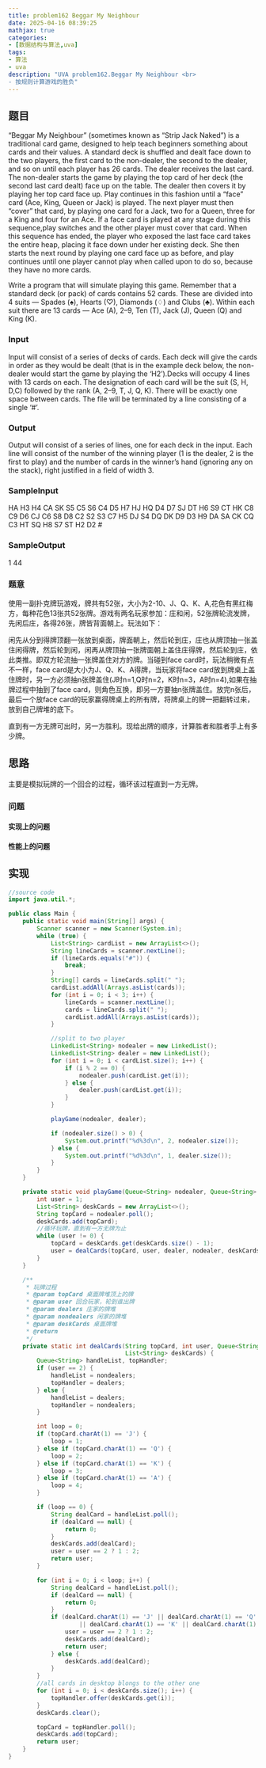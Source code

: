 ```yaml
---
title: problem162 Beggar My Neighbour
date: 2025-04-16 08:39:25
mathjax: true
categories:
- [数据结构与算法,uva]
tags:
- 算法
- uva
description: "UVA problem162.Beggar My Neighbour <br>
- 按规则计算游戏的胜负"
---
```


## 题目

“Beggar My Neighbour” (sometimes known as “Strip Jack Naked”) is a traditional card game, designed to help teach beginners something about cards and their values. A standard deck is shuffled and dealt face down to the two players, the first card to the non-dealer, the second to the dealer, and so on until each player has 26 cards. The dealer receives the last card. The non-dealer starts the game by playing the top card of her deck (the second last card dealt) face up on the table. The dealer then covers it by playing her top card face up. Play continues in this fashion until a “face” card (Ace, King, Queen or Jack) is played. The next player must then “cover” that card, by playing one card for a Jack, two for a Queen, three for a King and four for an Ace. If a face card is played at any stage during this sequence,play switches and the other player must cover that card. When this sequence has ended, the player who exposed the last face card takes the entire heap, placing it face down under her existing deck. She then starts the next round by playing one card face up as before, and play continues until one player cannot play when called upon to do so, because they have no more cards.

Write a program that will simulate playing this game. Remember that a standard deck (or pack) of cards contains 52 cards. These are divided into 4 suits — Spades (♠), Hearts (♡), Diamonds (♢) and Clubs (♣). Within each suit there are 13 cards — Ace (A), 2–9, Ten (T), Jack (J), Queen (Q) and
King (K).

### Input

Input will consist of a series of decks of cards. Each deck will give the cards in order as they would be dealt (that is in the example deck below, the non-dealer would start the game by playing the ‘H2’).Decks will occupy 4 lines with 13 cards on each. The designation of each card will be the suit (S, H, D,C) followed by the rank (A, 2–9, T, J, Q, K). There will be exactly one space between cards. The file will be terminated by a line consisting of a single ‘#’.

### Output

Output will consist of a series of lines, one for each deck in the input. Each line will consist of the number of the winning player (1 is the dealer, 2 is the first to play) and the number of cards in the winner’s hand (ignoring any on the stack), right justified in a field of width 3.

### SampleInput

HA H3 H4 CA SK S5 C5 S6 C4 D5 H7 HJ HQ
D4 D7 SJ DT H6 S9 CT HK C8 C9 D6 CJ C6
S8 D8 C2 S2 S3 C7 H5 DJ S4 DQ DK D9 D3
H9 DA SA CK CQ C3 HT SQ H8 S7 ST H2 D2
\#

### SampleOutput

1 44

### 题意

使用一副扑克牌玩游戏，牌共有52张，大小为2-10、J、Q、K、A,花色有黑红梅方，每种花色13张共52张牌。游戏有两名玩家参加：庄和闲，52张牌轮流发牌，先闲后庄，各得26张，牌皆背面朝上。玩法如下：

闲先从分到得牌顶翻一张放到桌面，牌面朝上，然后轮到庄，庄也从牌顶抽一张盖住闲得牌，然后轮到闲，闲再从牌顶抽一张牌面朝上盖住庄得牌，然后轮到庄，依此类推。即双方轮流抽一张牌盖住对方的牌。当碰到face card时，玩法稍微有点不一样，face card是大小为J、Q、K、A得牌，当玩家将face card放到牌桌上盖住牌时，另一方必须抽n张牌盖住(J时n=1,Q时n=2，K时n=3，A时n=4),如果在抽牌过程中抽到了face card，则角色互换，即另一方要抽n张牌盖住。放完n张后，最后一个放face card的玩家赢得牌桌上的所有牌，将牌桌上的牌一把翻转过来，放到自己牌堆的底下。

直到有一方无牌可出时，另一方胜利。现给出牌的顺序，计算胜者和胜者手上有多少牌。

## 思路

主要是模拟玩牌的一个回合的过程，循环该过程直到一方无牌。

### 问题

#### 实现上的问题

#### 性能上的问题

## 实现

```JAVA .{line-numbers}
//source code
import java.util.*;

public class Main {
    public static void main(String[] args) {
        Scanner scanner = new Scanner(System.in);
        while (true) {
            List<String> cardList = new ArrayList<>();
            String lineCards = scanner.nextLine();
            if (lineCards.equals("#")) {
                break;
            }
            String[] cards = lineCards.split(" ");
            cardList.addAll(Arrays.asList(cards));
            for (int i = 0; i < 3; i++) {
                lineCards = scanner.nextLine();
                cards = lineCards.split(" ");
                cardList.addAll(Arrays.asList(cards));
            }

            //split to two player
            LinkedList<String> nodealer = new LinkedList();
            LinkedList<String> dealer = new LinkedList();
            for (int i = 0; i < cardList.size(); i++) {
                if (i % 2 == 0) {
                    nodealer.push(cardList.get(i));
                } else {
                    dealer.push(cardList.get(i));
                }
            }

            playGame(nodealer, dealer);

            if (nodealer.size() > 0) {
                System.out.printf("%d%3d\n", 2, nodealer.size());
            } else {
                System.out.printf("%d%3d\n", 1, dealer.size());
            }
        }
    }

    private static void playGame(Queue<String> nodealer, Queue<String> dealer) {
        int user = 1;
        List<String> deskCards = new ArrayList<>();
        String topCard = nodealer.poll();
        deskCards.add(topCard);
        //循环玩牌，直到有一方无牌为止
        while (user != 0) {
            topCard = deskCards.get(deskCards.size() - 1);
            user = dealCards(topCard, user, dealer, nodealer, deskCards);
        }
    }

    /**
     * 玩牌过程
     * @param topCard 桌面牌堆顶上的牌
     * @param user 回合玩家，轮到谁出牌
     * @param dealers 庄家的牌堆
     * @param nondealers 闲家的牌堆
     * @param deskCards 桌面牌堆
     * @return
     */
    private static int dealCards(String topCard, int user, Queue<String> dealers, Queue<String> nondealers,
                                 List<String> deskCards) {
        Queue<String> handleList, topHandler;
        if (user == 2) {
            handleList = nondealers;
            topHandler = dealers;
        } else {
            handleList = dealers;
            topHandler = nondealers;
        }

        int loop = 0;
        if (topCard.charAt(1) == 'J') {
            loop = 1;
        } else if (topCard.charAt(1) == 'Q') {
            loop = 2;
        } else if (topCard.charAt(1) == 'K') {
            loop = 3;
        } else if (topCard.charAt(1) == 'A') {
            loop = 4;
        }

        if (loop == 0) {
            String dealCard = handleList.poll();
            if (dealCard == null) {
                return 0;
            }
            deskCards.add(dealCard);
            user = user == 2 ? 1 : 2;
            return user;
        }

        for (int i = 0; i < loop; i++) {
            String dealCard = handleList.poll();
            if (dealCard == null) {
                return 0;
            }
            if (dealCard.charAt(1) == 'J' || dealCard.charAt(1) == 'Q'
                    || dealCard.charAt(1) == 'K' || dealCard.charAt(1) == 'A') {
                user = user == 2 ? 1 : 2;
                deskCards.add(dealCard);
                return user;
            } else {
                deskCards.add(dealCard);
            }
        }
        //all cards in desktop blongs to the other one
        for (int i = 0; i < deskCards.size(); i++) {
            topHandler.offer(deskCards.get(i));
        }
        deskCards.clear();

        topCard = topHandler.poll();
        deskCards.add(topCard);
        return user;
    }
}
```
